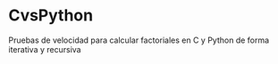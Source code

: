# CvsPython
Pruebas de velocidad para calcular factoriales en C y Python de forma iterativa y recursiva
